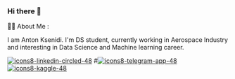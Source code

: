 ### Hi there 👋

:man_beard: About Me :

I am Anton Ksenidi. I'm DS student, currently working in Aerospace Industry and interesting in Data Science and Machine learning career.




[![icons8-linkedin-circled-48](https://user-images.githubusercontent.com/122123102/211214583-08cee9b3-360c-4b1a-99cc-7f2d05790f7c.png)][1]
#[![icons8-telegram-app-48](https://user-images.githubusercontent.com/122123102/211214584-e06f4116-01f2-442a-afce-51b491f6b3b5.png)][2]
[![icons8-kaggle-48](https://user-images.githubusercontent.com/122123102/211214757-903a10b0-4a04-424e-8006-8d11a334d7c3.png)][3]

<!--
**antoniksen/antoniksen** is a ✨ _special_ ✨ repository because its `README.md` (this file) appears on your GitHub profile.

Here are some ideas to get you started:

- 🔭 I’m currently working on ...
- 🌱 I’m currently learning ...
- 👯 I’m looking to collaborate on ...
- 🤔 I’m looking for help with ...
- 💬 Ask me about ...
- 📫 How to reach me: ...
- 😄 Pronouns: ...
- ⚡ Fun fact: ...
-->
[1]: https://www.linkedin.com/in/anton-ksenidi-86903865/
[2]: https://t.me/sailor_20
[3]: https://www.kaggle.com/antonksenidi
